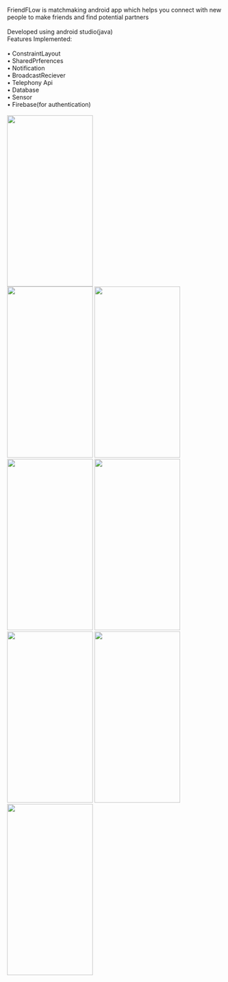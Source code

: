 FriendFLow is matchmaking android app which helps you connect with new people to make friends and find potential partners<br>
<br>
Developed using android studio(java)<br>
Features Implemented:<br><br>
•	ConstraintLayout <br>
•	SharedPrferences <br>
•	Notification <br>
•	BroadcastReciever <br>
•	Telephony Api <br>
•	Database <br>
•	Sensor <br>
•	Firebase(for authentication)<br> <br>
<img src="https://github.com/vikyathshettyy/FriendFLow/assets/133582265/c3dc294e-653d-44fd-a793-2bb60e03acc0" width="200" height="400"/><br>
<img src="https://github.com/vikyathshettyy/FriendFLow/assets/133582265/91446da3-08c8-4d71-8f37-0c8b1804d9cf" width="200" height="400"/>
<img src="https://github.com/vikyathshettyy/FriendFLow/assets/133582265/5a1a1247-5a28-4986-b787-b588f8908661" width="200" height="400"/><br>
<img src="https://github.com/vikyathshettyy/FriendFLow/assets/133582265/6754b632-1dd9-461e-8c29-fc89e2292ad3" width="200" height="400"/>
<img src="https://github.com/vikyathshettyy/FriendFLow/assets/133582265/e613f7fb-07bb-4ede-8417-6afc74a0c977" width="200" height="400"/><br>
<img src="https://github.com/vikyathshettyy/FriendFLow/assets/133582265/5ce9ec7e-8a49-467c-85e8-2661ed465ff0" width="200" height="400"/>
<img src="https://github.com/vikyathshettyy/FriendFLow/assets/133582265/5a14ef9e-b025-4da0-926c-cc473eba2135" width="200" height="400"/><br>
<img src="https://github.com/vikyathshettyy/FriendFLow/assets/133582265/4edeb7ee-3908-47e1-813b-062c0b129b8a" width="200" height="400"/>


